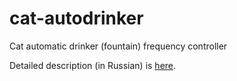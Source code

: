# cat-autodrinker
Cat automatic drinker (fountain) frequency controller

Detailed description (in Russian) is [here](https://mysku.club/blog/russia-stores/94942.html).
